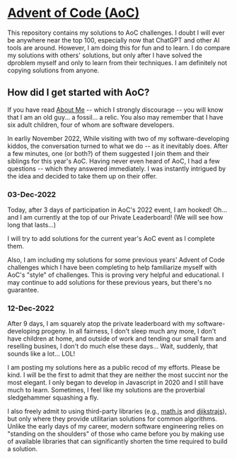 # [Advent of Code (AoC)](https://adventofcode.com)

This repository contains my solutions to AoC challenges. I doubt I will ever be anywhere near the top 100, especially now that ChatGPT and other AI tools are around. However, I am doing this for fun and to learn. I do compare my solutions with others' solutions, but only after I have solved the dproblem myself and only to learn from their techniques. I am definitely not copying solutions from anyone.

## How did I get started with AoC? 

If you have read [About Me](https://github.com/nqzyx/nqzyx/ABOUTME.md) -- which I strongly discourage -- you will know that I am an old guy... a fossil... a relic. You also may remember that I have six adult children, four of whom are software developers.

In earliy November 2022, While visiting with two of my software-developing kiddos, the conversation turned to what we do -- as it inevitably does. After a few minutes, one (or both?) of them suggested I join them and their siblings for this year's AoC. Having never even heard of AoC, I had a few questions -- which they answered immediately. I was instantly intrigued by the idea and decided to take them up on their offer. 

### 03-Dec-2022

Today, after 3 days of participation in AoC's 2022 event, I am hooked! Oh... and I am currently at the top of our Private Leaderboard! (We will see how long that lasts...)

I will try to add solutions for the current year's AoC event as I complete them. 

Also, I am including my solutions for some previous years' Advent of Code challenges which I have been completing to help familiarize myself with AoC's "style" of challenges. This is proving very helpful and educational. I may continue to add solutions for these previous years, but there's no guarantee.

### 12-Dec-2022

After 9 days, I am squarely atop the private leaderboard with my software-developing progeny. In all fairness, I don't sleep much any more, I don't have children at home, and outside of work and tending our small farm and reselling busines, I don't do much else these days... Wait, suddenly, that sounds like a lot... LOL!

I am posting my solutions here as a public recod of my efforts. Please be kind. I will be the first to admit that they are neither the most succint nor the most elegant. I only began to develop in Javascript in 2020 and I still have much to learn. Sometimes, I feel like my solutions are the proverbial sledgehammer squashing a fly. 

I also freely admit to using third-party libraries (e.g., [math.js](https://mathjs.org/docs/datatypes/matrices.html) and [djikstrajs](https://github.com/tcort/dijkstrajs)), but only where they provide utilitarian solutions for common algorithms. Unlike the early days of my career, modern software engineering relies on "standing on the shoulders" of those who came before you by making use of available libraries that can significantly shorten the time required to build a solution. 
